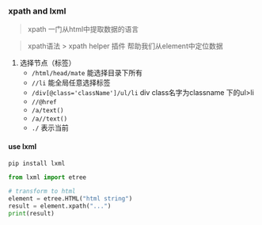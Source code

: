 
### xpath and lxml

> xpath 一门从html中提取数据的语言

> xpath语法 > xpath helper 插件 帮助我们从element中定位数据
>

1. 选择节点（标签）
    -   `/html/head/mate`  能选择目录下所有
    - `//li` 能全局任意选择标签
    - `/div[@class='className']/ul/li` div class名字为classname 下的ul>li
    - `//@href`
    - `/a/text()`
    - `/a//text()`
    - `./` 表示当前

#### use lxml

`pip install lxml`

```python
from lxml import etree

# transform to html
element = etree.HTML("html string")
result = element.xpath("...")
print(result)
```
